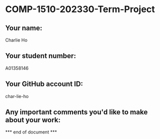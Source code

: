 # COMP-1510-202330-Term-Project

## Your name:
Charlie Ho

## Your student number:
A01358146

## Your GitHub account ID:
char-lie-ho

## Any important comments you'd like to make about your work:


*** end of document ***
